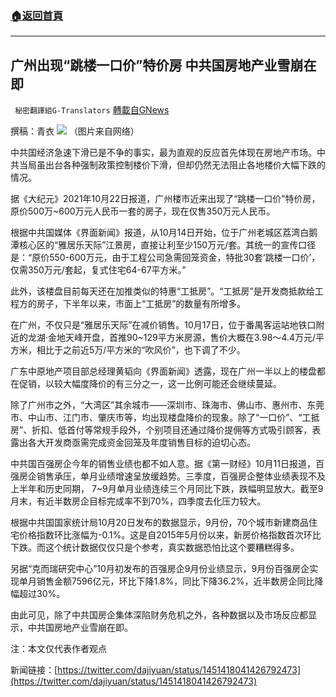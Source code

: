 ###  [:house:返回首頁](https://github.com/ourhimalayas/txt)
---


## 广州出现“跳楼一口价”特价房 中共国房地产业雪崩在即
` 秘密翻譯組G-Translators` [轉載自GNews](https://gnews.org/zh-hans/1610448/)

撰稿：青衣
![](https://assets.gnews.org/wp-content/uploads/2021/10/图片1-66.png)
（图片来自网络）

中共国经济急速下滑已是不争的事实，最为直观的反应首先体现在房地产市场。中共当局虽出台各种强制政策控制楼价下滑，但却仍然无法阻止各地楼价大幅下跌的情况。

据《大纪元》2021年10月22日报道，广州楼市近来出现了“跳楼一口价”特价房，原价500万~600万元人民币一套的房子，现在仅售350万元人民币。

根据中共国媒体《界面新闻》报道，从10月14日开始，位于广州老城区荔湾白鹅潭核心区的“雅居乐天际”江景房，直接让利至少150万元/套。其统一的宣传口径是：“原价550-600万元，由于工程公司急需回笼资金，特批30套‘跳楼一口价’，仅需350万元/套起，复式住宅64-67平方米。”

此外，该楼盘目前每天还在加推类似的特惠“工抵房”。“工抵房”是开发商抵款给工程方的房子，下半年以来，市面上“工抵房”的数量有所增多。

在广州，不仅只是“雅居乐天际”在减价销售。10月17日，位于番禺客运站地铁口附近的龙湖·金地天峰开盘，首推90~129平方米房源，售价大概在3.98～4.4万元/平方米，相比于之前近5万/平方米的“吹风价”，也下调了不少。

广东中原地产项目部总经理黄韬向《界面新闻》透露，现在广州一半以上的楼盘都在促销，以较大幅度降价的有三分之一，这一比例可能还会继续蔓延。

除了广州市之外，“大湾区”其余城市——深圳市、珠海市、佛山市、惠州市、东莞市、中山市、江门市、肇庆市等，均出现楼盘降价的现象。除了“一口价”、“工抵房”、折扣、低首付等常规手段外，个别项目还通过降价提佣等方式吸引顾客，表露出各大开发商亟需完成资金回笼及年度销售目标的迫切心态。

中共国百强房企今年的销售业绩也都不如人意。据《第一财经》10月11日报道，百强房企销售承压，单月业绩增速呈放缓趋势。三季度，百强房企整体业绩表现不及上半年和历史同期， 7~9月单月业绩连续三个月同比下跌，跌幅明显放大。截至9月末，有近半数房企目标完成率不到70%，四季度去化压力较大。

根据中共国国家统计局10月20日发布的数据显示，9月份，70个城市新建商品住宅价格指数环比涨幅为-0.1%。这是自2015年5月份以来，新房价格指数首次环比下跌。而这个统计数据仅仅只是个参考，真实数据恐怕比这个要糟糕得多。

另据“克而瑞研究中心”10月初发布的百强房企9月份业绩显示，9月份百强房企实现单月销售金额7596亿元，环比下降1.8%，同比下降36.2%，近半数房企同比降幅超过30%。

由此可见，除了中共国房企集体深陷财务危机之外，各种数据以及市场反应都显示，中共国房地产业雪崩在即。

注：本文仅代表作者观点

新闻链接：[https://twitter.com/dajiyuan/status/1451418041426792473](https://twitter.com/dajiyuan/status/1451418041426792473)
